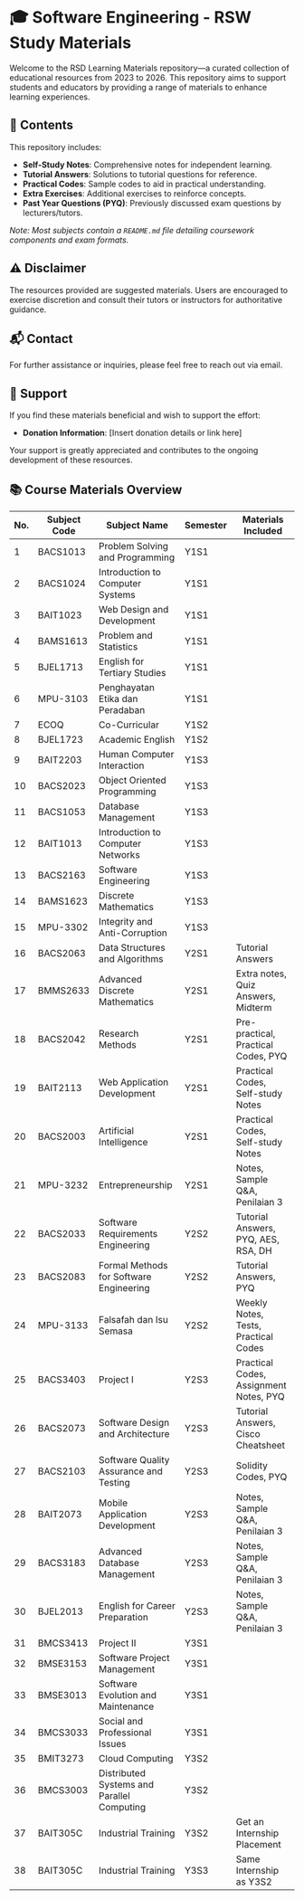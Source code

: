 # 🎓 Software Engineering - RSW Study Materials

Welcome to the RSD Learning Materials repository—a curated collection of educational resources from 2023 to 2026. This repository aims to support students and educators by providing a range of materials to enhance learning experiences.

## 📁 Contents

This repository includes:

- **Self-Study Notes**: Comprehensive notes for independent learning.
- **Tutorial Answers**: Solutions to tutorial questions for reference.
- **Practical Codes**: Sample codes to aid in practical understanding.
- **Extra Exercises**: Additional exercises to reinforce concepts.
- **Past Year Questions (PYQ)**: Previously discussed exam questions by lecturers/tutors.

*Note: Most subjects contain a `README.md` file detailing coursework components and exam formats.*

## ⚠️ Disclaimer

The resources provided are suggested materials. Users are encouraged to exercise discretion and consult their tutors or instructors for authoritative guidance.

## 📬 Contact

For further assistance or inquiries, please feel free to reach out via email.

## 💖 Support

If you find these materials beneficial and wish to support the effort:

- **Donation Information**: [Insert donation details or link here]

Your support is greatly appreciated and contributes to the ongoing development of these resources.

## 📚 Course Materials Overview

| No. | Subject Code | Subject Name                               | Semester | Materials Included                     |
|-----|--------------|--------------------------------------------|----------|----------------------------------------|
| 1   | BACS1013     | Problem Solving and Programming            | Y1S1     |                                        |
| 2   | BACS1024     | Introduction to Computer Systems           | Y1S1     |                                        |
| 3   | BAIT1023     | Web Design and Development                 | Y1S1     |                                        |
| 4   | BAMS1613     | Problem and Statistics                     | Y1S1     |                                        |
| 5   | BJEL1713     | English for Tertiary Studies               | Y1S1     |                                        |
| 6   | MPU-3103     | Penghayatan Etika dan Peradaban            | Y1S1     |                                        |
| 7   | ECOQ         | Co-Curricular                              | Y1S2     |                                        |
| 8   | BJEL1723     | Academic English                           | Y1S2     |                                        |
| 9   | BAIT2203     | Human Computer Interaction                 | Y1S3     |                                        |
| 10  | BACS2023     | Object Oriented Programming                | Y1S3     |                                        |
| 11  | BACS1053     | Database Management                        | Y1S3     |                                        |
| 12  | BAIT1013     | Introduction to Computer Networks          | Y1S3     |                                        |
| 13  | BACS2163     | Software Engineering                       | Y1S3     |                                        |
| 14  | BAMS1623     | Discrete Mathematics                       | Y1S3     |                                        |
| 15  | MPU-3302     | Integrity and Anti-Corruption              | Y1S3     |                                        |
| 16  | BACS2063     | Data Structures and Algorithms             | Y2S1     | Tutorial Answers                       |
| 17  | BMMS2633     | Advanced Discrete Mathematics              | Y2S1     | Extra notes, Quiz Answers, Midterm     |
| 18  | BACS2042     | Research Methods                           | Y2S1     | Pre-practical, Practical Codes, PYQ    |
| 19  | BAIT2113     | Web Application Development                | Y2S1     | Practical Codes, Self-study Notes      |
| 20  | BACS2003     | Artificial Intelligence                    | Y2S1     | Practical Codes, Self-study Notes      |
| 21  | MPU-3232     | Entrepreneurship                           | Y2S1     | Notes, Sample Q&A, Penilaian 3         |
| 22  | BACS2033     | Software Requirements Engineering          | Y2S2     | Tutorial Answers, PYQ, AES, RSA, DH    |
| 23  | BACS2083     | Formal Methods for Software Engineering    | Y2S2     | Tutorial Answers, PYQ                  |
| 24  | MPU-3133     | Falsafah dan Isu Semasa                    | Y2S2     | Weekly Notes, Tests, Practical Codes   |
| 25  | BACS3403     | Project I                                  | Y2S3     | Practical Codes, Assignment Notes, PYQ |
| 26  | BACS2073     | Software Design and Architecture           | Y2S3     | Tutorial Answers, Cisco Cheatsheet     |
| 27  | BACS2103     | Software Quality Assurance and Testing     | Y2S3     | Solidity Codes, PYQ                    |
| 28  | BAIT2073     | Mobile Application Development             | Y2S3     | Notes, Sample Q&A, Penilaian 3         |
| 29  | BACS3183     | Advanced Database Management               | Y2S3     | Notes, Sample Q&A, Penilaian 3         |
| 30  | BJEL2013     | English for Career Preparation             | Y2S3     | Notes, Sample Q&A, Penilaian 3         |
| 31  | BMCS3413     | Project II                                 | Y3S1     |                                        |
| 32  | BMSE3153     | Software Project Management                | Y3S1     |                                        |
| 33  | BMSE3013     | Software Evolution and Maintenance         | Y3S1     |                                        |
| 34  | BMCS3033     | Social and Professional Issues             | Y3S1     |                                        |
| 35  | BMIT3273     | Cloud Computing                            | Y3S2     |                                        |
| 36  | BMCS3003     | Distributed Systems and Parallel Computing | Y3S2     |                                        |
| 37  | BAIT305C     | Industrial Training                        | Y3S2     | Get an Internship Placement            |
| 38  | BAIT305C     | Industrial Training                        | Y3S3     | Same Internship as Y3S2                |
